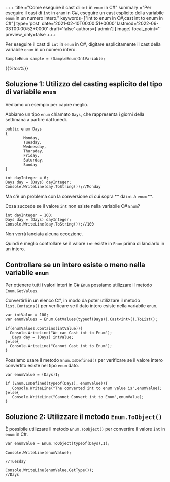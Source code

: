 +++
title   ="Come eseguire il cast di `int` in `enum` in C#"
summary ="Per eseguire il cast di `int` in `enum` in C#, eseguire un cast esplicito della variabile `enum` in un numero intero."
keywords=["int to enum in C#,cast int to enum in C#"]
type='post'
date='2021-02-10T00:00:51+0000'
lastmod='2022-06-03T00:00:52+0000'
draft='false'
authors=['admin']
[image]
focal_point=''
preview_only=false
+++

Per eseguire il cast di `int` in `enum` in C#, digitare esplicitamente il cast della variabile `enum` in un numero intero.

```
SampleEnum sample = (SampleEnum)IntVariable;
```

{{%toc%}}

## Soluzione 1: Utilizzo del casting esplicito del tipo di variabile `enum` 

Vediamo un esempio per capire meglio.

Abbiamo un tipo `enum` chiamato `Days`, che rappresenta i giorni della settimana a partire dal lunedì.

```
public enum Days
{
        Monday,  
        Tuesday,  
        Wednesday,  
        Thursday,  
        Friday,  
        Saturday,  
        Sunday
}

int dayInteger = 6;
Days day = (Days) dayInteger;
Console.WriteLine(day.ToString());//Monday
```

Ma c'è un problema con la conversione di cui sopra ** da`int` a `enum` **.

Cosa succede se il valore `int` non esiste nella variabile C# `Enum`?

```
int dayInteger = 100;
Days day = (Days) dayInteger;
Console.WriteLine(day.ToString());//100
```

Non verrà lanciata alcuna eccezione.

Quindi è meglio controllare se il valore `int` esiste in `Enum` prima di lanciarlo in un intero.

## Controllare se un intero esiste o meno nella variabile `enum` 

Per ottenere tutti i valori interi in C# `Enum` possiamo utilizzare il metodo `Enum.GetValues`.

Convertirli in un elenco C#, in modo da poter utilizzare il metodo `list.Contains()` per verificare se il dato intero esiste nella variabile `enum`.

```
var intValue = 100;
var enumValues = Enum.GetValues(typeof(Days)).Cast<int>().ToList();

if(enumValues.Contains(intValue)){
  Console.WriteLine("We can Cast int to Enum");  
   Days day = (Days) intValue;
}else{
  Console.WriteLine("Cannot Cast int to Enum");
}

```
Possiamo usare il metodo `Enum.IsDefined()` per verificare se il valore intero convertito esiste nel tipo `enum` dato.  

```
var enumValue = (Days)1;

if (Enum.IsDefined(typeof(Days), enumValue)){
   Console.WriteLine("The converted int to enum value is",enumValue);
}else{
   Console.WriteLine("Cannot Convert int to Enum",enumValue);
}
```


## Soluzione 2: Utilizzare il metodo `Enum.ToObject()` 

È possibile utilizzare il metodo `Enum.ToObject()` per convertire il valore `int` in `enum` in C#.

```
var enumValue = Enum.ToObject(typeof(Days),1);

Console.WriteLine(enumValue);

//Tuesday

Console.WriteLine(enumValue.GetType());
//Days

```





